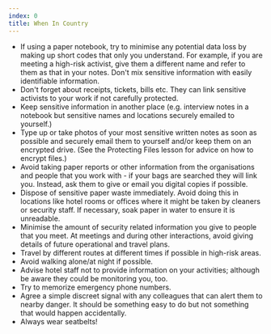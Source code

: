 ```yaml
---
index: 0
title: When In Country
---
```

*   If using a paper notebook, try to minimise any potential data loss by making up short codes that only you understand. For example, if you are meeting a high-risk activist, give them a different name and refer to them as that in your notes. Don't mix sensitive information with easily identifiable information.
*   Don't forget about receipts, tickets, bills etc. They can link sensitive activists to your work if not carefully protected.
*   Keep sensitive information in another place (e.g. interview notes in a notebook but sensitive names and locations securely emailed to yourself.)
*   Type up or take photos of your most sensitive written notes as soon as possible and securely email them to yourself and/or keep them on an encrypted drive. (See the Protecting Files lesson for advice on how to encrypt files.)
*   Avoid taking paper reports or other information from the organisations and people that you work with - if your bags are searched they will link you. Instead, ask them to give or email you digital copies if possible.
*   Dispose of sensitive paper waste immediately. Avoid doing this in locations like hotel rooms or offices where it might be taken by cleaners or security staff. If necessary, soak paper in water to ensure it is unreadable.
*   Minimise the amount of security related information you give to people that you meet. At meetings and during other interactions, avoid giving details of future operational and travel plans.
*   Travel by different routes at different times if possible in high-risk areas.
*   Avoid walking alone/at night if possible.
*   Advise hotel staff not to provide information on your activities; although be aware they could be monitoring you, too.
*   Try to memorize emergency phone numbers.
*   Agree a simple discreet signal with any colleagues that can alert them to nearby danger. It should be something easy to do but not something that would happen accidentally.
*   Always wear seatbelts!